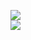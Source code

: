 [![](https://img.shields.io/badge/Made%20With-Github%20Spray-lightgrey.svg?style=for-the-badge&logo=github)](https://github.com/Annihil/github-spray#20927)  
[![](https://i.imgur.com/2DrTn0Z.gif)](https://github.com/Annihil/github-spray)